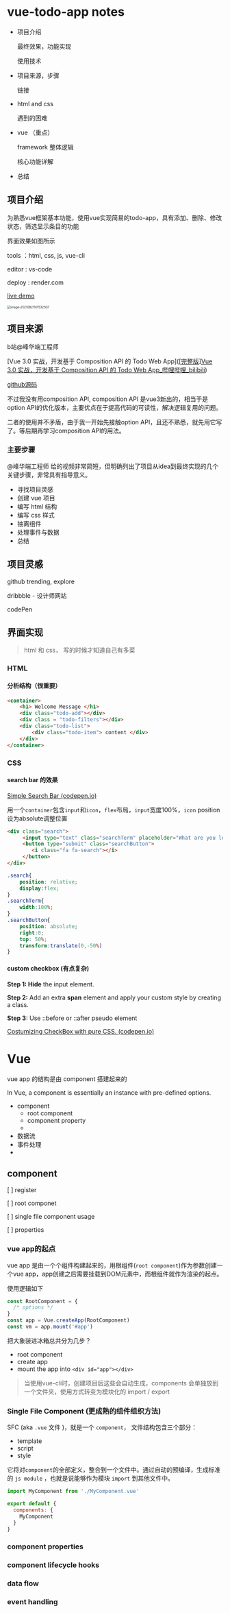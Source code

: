 # vue-todo-app notes



- 项目介绍

  最终效果，功能实现

  使用技术

- 项目来源，步骤

  链接

- html and css 

  遇到的困难

- vue （重点）

  framework 整体逻辑

  核心功能详解

- 总结





## 项目介绍

为熟悉vue框架基本功能，使用vue实现简易的todo-app，具有添加、删除、修改状态，筛选显示条目的功能

界面效果如图所示

tools ：html, css, js, vue-cli

editor : vs-code 

deploy : render.com

[live demo](https://vue-todo-qb20.onrender.com/)

<img src="C:\Users\Gamma\AppData\Roaming\Typora\typora-user-images\image-20210821101532507.png" alt="image-20210821101532507" style="zoom:50%;" />



## 项目来源

b站@峰华端工程师

[Vue 3.0 实战，开发基于 Composition API 的 Todo Web App]([[完整版]Vue 3.0 实战，开发基于 Composition API 的 Todo Web App_哔哩哔哩_bilibili](https://www.bilibili.com/video/BV1wy4y1k7Lr))

[github源码](https://github.com/zxuqian/vuejs-examples)

不过我没有用composition API, composition API 是vue3新出的，相当于是option API的优化版本，主要优点在于提高代码的可读性，解决逻辑复用的问题。

二者的使用并不矛盾，由于我一开始先接触option API，且还不熟悉，就先用它写了。等后期再学习composition API的用法。



### 主要步骤

@峰华端工程师 给的视频非常简短，但明确列出了项目从idea到最终实现的几个关键步骤，非常具有指导意义。

- 寻找项目灵感
- 创建 vue 项目
- 编写 html 结构
- 编写 css 样式
- 抽离组件
- 处理事件与数据
- 总结 



## 项目灵感

github trending, explore

dribbble - 设计师网站

codePen 



## 界面实现

> html 和 css， 写的时候才知道自己有多菜



### HTML

#### 分析结构（很重要）

``` html
<container>
    <h1> Welcome Message </h1>
    <div class="todo-add"></div>
    <div class = "todo-filters"></div>
    <div class="todo-list">
        <div class="todo-item"> content </div>
    </div>
</container>
```



### CSS

#### search bar 的效果

[Simple Search Bar (codepen.io)](https://codepen.io/huange/pen/rbqsD)

用一个`container`包含`input`和`icon`，`flex`布局，`input`宽度100%，`icon` position设为absolute调整位置

``` html
<div class="search">
     <input type="text" class="searchTerm" placeholder="What are you looking for?">
     <button type="submit" class="searchButton">
        <i class="fa fa-search"></i>
     </button>
</div>
```

``` css
.search{
    position: relative;
    display:flex;
}
.searchTerm{
    width:100%;
}
.searchButton{
    position: absolute;
    right:0;
    top: 50%;
    transform:translate(0,-50%)
}
```



#### custom checkbox (有点复杂)

**Step 1: Hide** the input element.

**Step 2:** Add an extra **span** element and apply your custom style by creating a class.

**Step 3:** Use ::before or ::after pseudo element

[Costumizing CheckBox with pure CSS. (codepen.io)](https://codepen.io/BrahmaUI/pen/WgOGQz)



# Vue

vue app 的结构是由 component 搭建起来的

In Vue, a component is essentially an instance with pre-defined options. 

- component
  - root component 
  - component property
  - 
- 数据流
- 事件处理
- 

## component



[ ] register

[ ] root componet

[ ] single file component usage 



[ ] properties







### vue app的起点

vue app 是由一个个组件构建起来的，用根组件(`root component`)作为参数创建一个vue app，app创建之后需要挂载到DOM元素中，而根组件就作为渲染的起点。

使用逻辑如下

``` js
const RootComponent = {
  /* options */
}
const app = Vue.createApp(RootComponent)
const vm = app.mount('#app')
```

把大象装进冰箱总共分为几步？

- root component
- create app
- mount the app into `<div id="app"></div>`

> 当使用vue-cli时，创建项目后这些会自动生成，components 会单独放到一个文件夹，使用方式转变为模块化的 import / export



### Single File Component (更成熟的组件组织方法)

SFC (aka `.vue` 文件 )，就是一个 `component`， 文件结构包含三个部分：

- template
- script
- style

它将对`component`的全部定义，整合到一个文件中。通过自动的预编译，生成标准的 `js module` ，也就是说能够作为模块 `import` 到其他文件中。



``` javascript
import MyComponent from './MyComponent.vue'

export default {
  components: {
    MyComponent
  }
}
```



### component properties



### component lifecycle hooks



### data flow 



### event handling 

